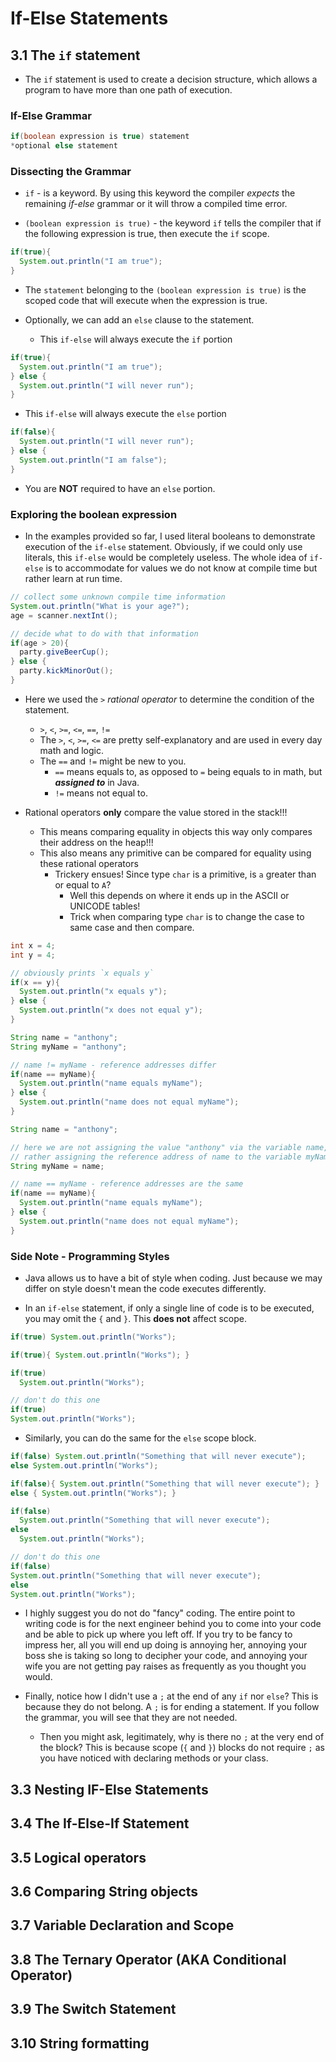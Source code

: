 # If-Else Statements

## 3.1 The `if` statement
* The `if` statement is used to create a decision structure, which allows a program to have more than one path of execution.

### If-Else Grammar

```java
if(boolean expression is true) statement
*optional else statement
```

### Dissecting the Grammar

* `if` - is a keyword. By using this keyword the compiler *expects* the remaining *if-else* grammar or it will throw a compiled time error.

* `(boolean expression is true)` - the keyword `if` tells the compiler that if the following expression is true, then execute the `if` scope.

```java
if(true){
  System.out.println("I am true");
}
```

* The `statement` belonging to the `(boolean expression is true)` is the scoped code that will execute when the expression is true.

* Optionally, we can add an `else` clause to the statement.

  * This `if-else` will always execute the `if` portion

```java
if(true){
  System.out.println("I am true");
} else {
  System.out.println("I will never run");
}
```

  * This `if-else` will always execute the `else` portion

```java
if(false){
  System.out.println("I will never run");
} else {
  System.out.println("I am false");
}
```
  * You are **NOT** required to have an `else` portion.

### Exploring the boolean expression
* In the examples provided so far, I used literal booleans to demonstrate execution of the `if-else` statement. Obviously, if we could only use literals, this `if-else` would be completely useless. The whole idea of `if-else` is to accommodate for values we do not know at compile time but rather learn at run time.

```java
// collect some unknown compile time information
System.out.println("What is your age?");
age = scanner.nextInt();

// decide what to do with that information
if(age > 20){
  party.giveBeerCup();
} else {
  party.kickMinorOut();
}
```

* Here we used the `>` *rational operator* to determine the condition of the statement.
  * `>`, `<`, `>=`, `<=`, `==`, `!=`
  * The `>`, `<`, `>=`, `<=` are pretty self-explanatory and are used in every day math and logic.
  * The `==` and `!=` might be new to you.    
    * `==` means equals to, as opposed to `=` being equals to in math, but ***assigned to*** in Java.
    * `!=` means not equal to.

* Rational operators **only** compare the value stored in the stack!!!
  * This means comparing equality in objects this way only compares their address on the heap!!!
  * This also means any primitive can be compared for equality using these rational operators
    * Trickery ensues! Since type `char` is a primitive, is `a` greater than or equal to `A`?
      * Well this depends on where it ends up in the ASCII or UNICODE tables!
      * Trick when comparing type `char` is to change the case to same case and then compare.

```java
int x = 4;
int y = 4;

// obviously prints `x equals y`
if(x == y){
  System.out.println("x equals y");
} else {
  System.out.println("x does not equal y");
}
```

```java
String name = "anthony";
String myName = "anthony";

// name != myName - reference addresses differ
if(name == myName){
  System.out.println("name equals myName");
} else {
  System.out.println("name does not equal myName");
}
```

```java
String name = "anthony";

// here we are not assigning the value "anthony" via the variable name, but
// rather assigning the reference address of name to the variable myName
String myName = name;

// name == myName - reference addresses are the same
if(name == myName){
  System.out.println("name equals myName");
} else {
  System.out.println("name does not equal myName");
}
```

### Side Note - Programming Styles
* Java allows us to have a bit of style when coding. Just because we may differ on style doesn't mean the code executes differently.

* In an `if-else` statement, if only a single line of code is to be executed, you may omit the `{` and `}`. This **does not** affect scope.

```java
if(true) System.out.println("Works");

if(true){ System.out.println("Works"); }

if(true)
  System.out.println("Works");

// don't do this one
if(true)
System.out.println("Works");
```

* Similarly, you can do the same for the `else` scope block.

```java
if(false) System.out.println("Something that will never execute");
else System.out.println("Works");

if(false){ System.out.println("Something that will never execute"); }
else { System.out.println("Works"); }

if(false)
  System.out.println("Something that will never execute");
else
  System.out.println("Works");

// don't do this one
if(false)
System.out.println("Something that will never execute");
else
System.out.println("Works");
```

* I highly suggest you do not do "fancy" coding. The entire point to writing code is for the next engineer behind you to come into your code and be able to pick up where you left off. If you try to be fancy to impress her, all you will end up doing is annoying her, annoying your boss she is taking so long to decipher your code, and annoying your wife you are not getting pay raises as frequently as you thought you would.

* Finally, notice how I didn't use a `;` at the end of any `if` nor `else`? This is because they do not belong. A `;` is for ending a statement. If you follow the grammar, you will see that they are not needed.
  * Then you might ask, legitimately, why is there no `;` at the very end of the block? This is because scope (`{` and `}`) blocks do not require `;` as you have noticed with declaring methods or your class.

## 3.3 Nesting IF-Else Statements
## 3.4 The If-Else-If Statement
## 3.5 Logical operators
## 3.6 Comparing String objects
## 3.7 Variable Declaration and Scope
## 3.8 The Ternary Operator (AKA Conditional Operator)
## 3.9 The Switch Statement
## 3.10 String formatting
